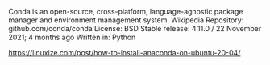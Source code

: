 Conda is an open-source, cross-platform, language-agnostic package manager and environment management system. Wikipedia
Repository: github.com/conda/conda
License: BSD
Stable release: 4.11.0 / 22 November 2021; 4 months ago
Written in: Python


https://linuxize.com/post/how-to-install-anaconda-on-ubuntu-20-04/